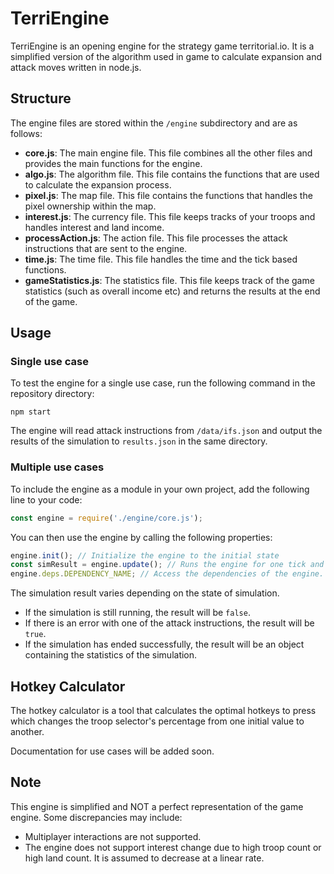 # TerriEngine
TerriEngine is an opening engine for the strategy game territorial.io. It is a simplified version of the algorithm used in game to calculate expansion and attack moves written in node.js.

## Structure
The engine files are stored within the `/engine` subdirectory and are as follows:
- **core.js**: The main engine file. This file combines all the other files and provides the main functions for the engine.
- **algo.js**: The algorithm file. This file contains the functions that are used to calculate the expansion process.
- **pixel.js**: The map file. This file contains the functions that handles the pixel ownership within the map.
- **interest.js**: The currency file. This file keeps tracks of your troops and handles interest and land income.
- **processAction.js**: The action file. This file processes the attack instructions that are sent to the engine.
- **time.js**: The time file. This file handles the time and the tick based functions.
- **gameStatistics.js**: The statistics file. This file keeps track of the game statistics (such as overall income etc) and returns the results at the end of the game.

## Usage

### Single use case
To test the engine for a single use case, run the following command in the repository directory:

```shell
npm start
```

The engine will read attack instructions from `/data/ifs.json` and output the results of the simulation to `results.json` in the same directory.

### Multiple use cases
To include the engine as a module in your own project, add the following line to your code:

```javascript
const engine = require('./engine/core.js');
```

You can then use the engine by calling the following properties:
    
```javascript
engine.init(); // Initialize the engine to the initial state
const simResult = engine.update(); // Runs the engine for one tick and returns the simulation result.
engine.deps.DEPENDENCY_NAME; // Access the dependencies of the engine. Replace DEPENDENCY_NAME with the name of the dependency.
```

The simulation result varies depending on the state of simulation.
- If the simulation is still running, the result will be `false`.
- If there is an error with one of the attack instructions, the result will be `true`.
- If the simulation has ended successfully, the result will be an object containing the statistics of the simulation.

## Hotkey Calculator
The hotkey calculator is a tool that calculates the optimal hotkeys to press which changes the troop selector's percentage from one initial value to another.

Documentation for use cases will be added soon.

## Note
This engine is simplified and NOT a perfect representation of the game engine. Some discrepancies may include:
- Multiplayer interactions are not supported.
- The engine does not support interest change due to high troop count or high land count. It is assumed to decrease at a linear rate.